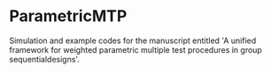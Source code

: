 # ParametricMTP
Simulation and example codes for the manuscript entitled 'A unified framework for weighted parametric multiple test procedures in group sequentialdesigns'.

